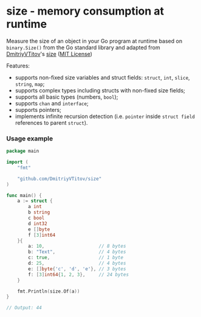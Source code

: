 # size - memory consumption at runtime

Measure the size of an object in your Go program at runtime based on `binary.Size()` from the Go standard library
and adapted from [DmitriyVTitov](https://github.com/DmitriyVTitov)'s [size](https://github.com/DmitriyVTitov/size) ([MIT License](LICENSE))

Features:
- supports non-fixed size variables and struct fields: `struct`, `int`, `slice`, `string`, `map`;
- supports complex types including structs with non-fixed size fields;
- supports all basic types (numbers, `bool`);
- supports `chan` and `interface`;
- supports pointers;
- implements infinite recursion detection (i.e. `pointer` inside `struct field` references to parent `struct`).

### Usage example

```go
package main

import (
	"fmt"

	"github.com/DmitriyVTitov/size"
)

func main() {
	a := struct {
		a int
		b string
		c bool
		d int32
		e []byte
		f [3]int64
	}{
		a: 10,                    // 8 bytes
		b: "Text",                // 4 bytes
		c: true,                  // 1 byte
		d: 25,                    // 4 bytes
		e: []byte{'c', 'd', 'e'}, // 3 bytes
		f: [3]int64{1, 2, 3},     // 24 bytes
	}

	fmt.Println(size.Of(a))
}

// Output: 44
```
